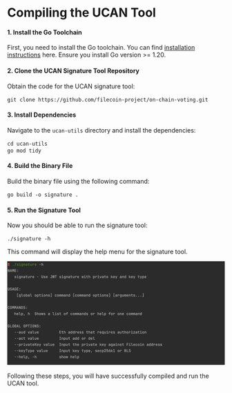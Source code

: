 # Compiling the UCAN Tool

#### 1. Install the Go Toolchain

First, you need to install the Go toolchain. You can find [installation instructions](https://go.dev/doc/install) here. Ensure you install Go version >= 1.20.

#### 2. Clone the UCAN Signature Tool Repository

Obtain the code for the UCAN signature tool:

```
git clone https://github.com/filecoin-project/on-chain-voting.git
```

#### 3. Install Dependencies

Navigate to the `ucan-utils` directory and install the dependencies:

```
cd ucan-utils
go mod tidy
```

#### 4. Build the Binary File

Build the binary file using the following command:

```
go build -o signature .
```

#### 5. Run the Signature Tool

Now you should be able to run the signature tool:

```
./signature -h
```

This command will display the help menu for the signature tool.

<img src="./img/1.png" style="zoom:50%;" alt="" />

Following these steps, you will have successfully compiled and run the UCAN tool.
